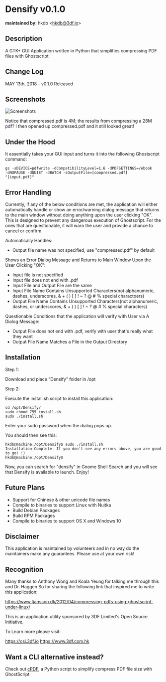 # Densify v0.1.0
**maintained by:** hkdb \<<hkdb@3df.io>\><br />

## Description

A GTK+ GUI Application written in Python that simplifies compressing PDF files with Ghostscript

## Change Log
MAY 13th, 2018 - v0.1.0 Released

## Screenshots

![Screenshots](https://osi.3df.io/wp-content/uploads/2018/05/Densify-Screens.png "Screenshots")

Notice that compressed.pdf is 4M; the results from compressing a 28M pdf? I then opened up compressed.pdf and it still looked great!

## Under the Hood

It essentially takes your GUI input and turns it into the following Ghostscript command:

```
gs -sDEVICE=pdfwrite -dCompatibilityLevel=1.6 -dPDFSETTINGS=/ebook
-dNOPAUSE -dQUIET -dBATCH -sOutputFile=[compressed.pdf]
"[input.pdf]"
```

## Error Handling

Currently, if any of the below conditions are met, the application will either automatically handle or show an error/warning dialog message that returns to the main window without doing anything upon the user clicking "OK". This is designed to prevent any dangerous execution of Ghostscript. For the ones that are questionable, it will warn the user and provide a chance to cancel or confirm.

Automatically Handles:

- Output file name was not specified, use "compressed.pdf" by default

Shows an Error Dialog Message and Returns to Main Window Upon the User Clicking "OK":

- Input file is not specified
- Input file does not end with .pdf
- Input File and Output File are the same
- Input File Name Contains Unsupported Characters(not alphanumeric, dashes, underscores, & + ( ) [ ] ! ~ ? @ # % special charactoers)
- Output File Name Contains Unsupported Characters(not alphanumeric, dashes, or underscores, & + ( ) [ ] ! ~ ? @ # % special characters)

Questionable Conditions that the application will verify with User via A Dialog Message:

- Output File does not end with .pdf, verify with user that's really what they want
- Output File Name Matches a File in the Output Directory

## Installation

Step 1:

Download and place "Densify" folder in /opt

Step 2:

Execute the install.sh script to install this application:

```
cd /opt/Densify/
sudo chmod 755 install.sh
sudo ./install.sh
```
Enter your sudo password when the dialog pops up.

You should then see this:

```
hkdb@machine:/opt/Densify$ sudo ./install.sh
Installation Complete. If you don't see any errors above, you are good to go! :)
hkdb@machine:/opt/Densify$
```

Now, you can search for "densify" in Gnome Shell Search and you will see that Densify is available to launch. Enjoy!

## Future Plans

- Support for Chinese & other unicode file names
- Compile to binaries to support Linux with Nuitka
- Build Debian Packages
- Build RPM Packages
- Compile to binaries to support OS X and Windows 10

## Disclaimer

This application is maintained by volunteers and in no way do the maintainers make any guarantees. Please use at your own risk!

## Recognition

Many thanks to Anthony Wong and Koala Yeung for talking me through this and Dr. Haggen So for sharing the following link that inspired me to write this application:

https://www.tjansson.dk/2012/04/compressing-pdfs-using-ghostscript-under-linux/

This is an application utility sponsored by 3DF Limited's Open Source Initiative.

To Learn more please visit:

https://osi.3df.io
https://www.3df.com.hk

## Want a CLI alternative instead?

Check out [cPDF](https://github.com/hkdb/cpdf), a Python script to simplify compress PDF file size with GhostScript
